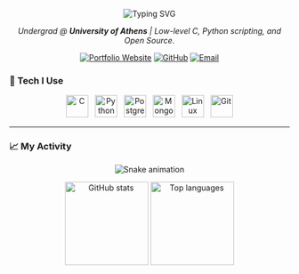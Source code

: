 <p align="center">
  <img src="https://readme-typing-svg.demolab.com?font=Fira+Code&weight=600&size=24&pause=1000&color=8A2BE2&center=true&vCenter=true&width=435&lines=Hey,+I'm+Alpha+%F0%9F%91%8B;C+%26+Python+Developer;Linux+Enthusiast" alt="Typing SVG">
</p>

<p align="center">
  <em>Undergrad @ <b>University of Athens</b> | Low-level C, Python scripting, and Open Source.</em>
</p>

<p align="center">
  <a href="https://alphawastaken.github.io/"><img src="https://img.shields.io/badge/🌐-Portfolio-blueviolet?style=for-the-badge" alt="Portfolio Website"/></a>
  <a href="https://github.com/alphawastaken"><img src="https://img.shields.io/badge/GitHub-Profile-black?style=for-the-badge&logo=github" alt="GitHub"/></a>
  <a href="mailto:youremail@example.com"><img src="https://img.shields.io/badge/Email-Contact-red?style=for-the-badge&logo=gmail" alt="Email"/></a>
</p>

### 🧰 Tech I Use
<p align="center">
    <img src="https://cdn.jsdelivr.net/gh/devicons/devicon/icons/c/c-original.svg" width="40" alt="C"/>
    &nbsp;
    <img src="https://cdn.jsdelivr.net/gh/devicons/devicon/icons/python/python-original.svg" width="40" alt="Python"/>
    &nbsp;
    <img src="https://cdn.jsdelivr.net/gh/devicons/devicon/icons/postgresql/postgresql-original-wordmark.svg" width="40" alt="PostgreSQL"/>
    &nbsp;
    <img src="https://cdn.jsdelivr.net/gh/devicons/devicon/icons/mongodb/mongodb-original-wordmark.svg" width="40" alt="MongoDB"/>
    &nbsp;
    <img src="https://cdn.jsdelivr.net/gh/devicons/devicon/icons/linux/linux-original.svg" width="40" alt="Linux"/>
    &nbsp;
    <img src="https://cdn.jsdelivr.net/gh/devicons/devicon/icons/git/git-original.svg" width="40" alt="Git"/>
</p>

---

### 📈 My Activity

<p align="center">
  <img src="https://github.com/alphawastaken/alphawastaken/blob/output/github-contribution-grid-snake.svg" alt="Snake animation">
</p>
<p align="center">
    <img src="https://github-readme-stats.vercel.app/api?username=alphawastaken&show_icons=true&theme=nord&hide_title=true&count_private=true" height="150" alt="GitHub stats" />
    <img src="https://github-readme-stats.vercel.app/api/top-langs/?username=alphawastaken&layout=compact&langs_count=8&theme=nord" height="150" alt="Top languages" />
</p>
